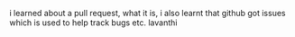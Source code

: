 i learned about a pull request, what it is, i also learnt that github got issues which is used to help track bugs etc.
lavanthi
